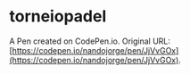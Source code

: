 # torneiopadel

A Pen created on CodePen.io. Original URL: [https://codepen.io/nandojorge/pen/JjVvGOx](https://codepen.io/nandojorge/pen/JjVvGOx).

